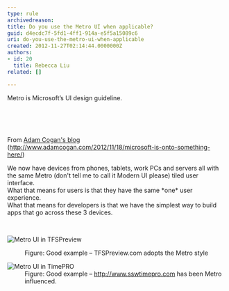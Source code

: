 ```yaml
---
type: rule
archivedreason: 
title: Do you use the Metro UI when applicable?
guid: d4ecdc7f-5fd1-4ff1-914a-e5f5a15089c6
uri: do-you-use-the-metro-ui-when-applicable
created: 2012-11-27T02:14:44.0000000Z
authors:
- id: 20
  title: Rebecca Liu
related: []

---
```



<p>Metro is Microsoft’s UI design guideline.</p>
<br><excerpt class='endintro'></excerpt><br>
​<dl><dt><p>From <a href="http&#58;//www.adamcogan.com/2012/11/18/microsoft-is-onto-something-here/" target="_blank">Adam Cogan's blog</a> (<a href="http&#58;//www.adamcogan.com/2012/11/18/microsoft-is-onto-something-here/" target="_blank">http&#58;//www.adamcogan.com/2012/11/18/microsoft-is-onto-something-here/</a>)</p><p class="ssw15-rteElement-Reference">We now have devices from phones, tablets, work PCs and servers all with the same Metro (don't tell me to call it Modern UI please) tiled user interface.<br> What that means for users is that they have the same *one* user experience.<br> What that means for developers is that we have the simplest way to build apps that go across these 3 devices.</p></dt><dt><br></dt><dl class="ssw15-rteElement-ImageArea"><img src="http&#58;//www.ssw.com.au/ssw/Standards/Rules/Images/Metro-Good.jpg" alt="Metro UI in TFSPreview" /></dl>
<dd class="ssw15-rteElement-FigureGood">Figure&#58; Good example – TFSPreview.com adopts the Metro style</dd></dl>
<dl class="goodImage"><dt><img src="http&#58;//www.ssw.com.au/ssw/Standards/Rules/Images/Metro-Good2.jpg" alt="Metro UI in TimePRO" /></dt>
<dd>Figure&#58; Good example – <a href="http&#58;//www.sswtimepro.com/" target="_blank">http&#58;//www.sswtimepro.com</a> has been Metro influenced.</dd></dl>



